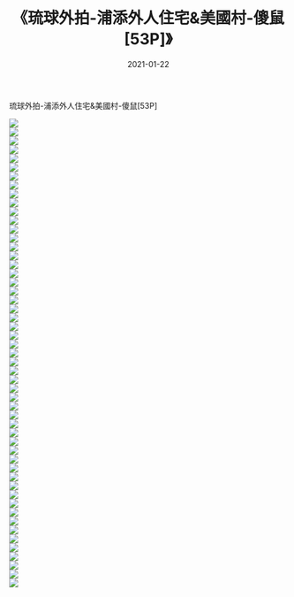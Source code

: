 ﻿---
layout: post
title:  《琉球外拍-浦添外人住宅&美國村-傻鼠[53P]》
date:   2021-01-22
img: http://pic.660000.xyz/1:down/唯美/2021/琉球外拍-浦添外人住宅&美國村-傻鼠[53P]/000.jpg
categories: [美女, 清纯, 唯美]
---

琉球外拍-浦添外人住宅&美國村-傻鼠[53P]

  ![](http://pic.660000.xyz/1:down/唯美/2021/琉球外拍-浦添外人住宅&美國村-傻鼠[53P]/001.jpg) <br> ![](http://pic.660000.xyz/1:down/唯美/2021/琉球外拍-浦添外人住宅&美國村-傻鼠[53P]/002.jpg) <br> ![](http://pic.660000.xyz/1:down/唯美/2021/琉球外拍-浦添外人住宅&美國村-傻鼠[53P]/003.jpg) <br> ![](http://pic.660000.xyz/1:down/唯美/2021/琉球外拍-浦添外人住宅&美國村-傻鼠[53P]/004.jpg) <br> ![](http://pic.660000.xyz/1:down/唯美/2021/琉球外拍-浦添外人住宅&美國村-傻鼠[53P]/005.jpg) <br> ![](http://pic.660000.xyz/1:down/唯美/2021/琉球外拍-浦添外人住宅&美國村-傻鼠[53P]/006.jpg) <br> ![](http://pic.660000.xyz/1:down/唯美/2021/琉球外拍-浦添外人住宅&美國村-傻鼠[53P]/007.jpg) <br> ![](http://pic.660000.xyz/1:down/唯美/2021/琉球外拍-浦添外人住宅&美國村-傻鼠[53P]/008.jpg) <br> ![](http://pic.660000.xyz/1:down/唯美/2021/琉球外拍-浦添外人住宅&美國村-傻鼠[53P]/009.jpg) <br> ![](http://pic.660000.xyz/1:down/唯美/2021/琉球外拍-浦添外人住宅&美國村-傻鼠[53P]/010.jpg) <br> ![](http://pic.660000.xyz/1:down/唯美/2021/琉球外拍-浦添外人住宅&美國村-傻鼠[53P]/011.jpg) <br> ![](http://pic.660000.xyz/1:down/唯美/2021/琉球外拍-浦添外人住宅&美國村-傻鼠[53P]/012.jpg) <br> ![](http://pic.660000.xyz/1:down/唯美/2021/琉球外拍-浦添外人住宅&美國村-傻鼠[53P]/013.jpg) <br> ![](http://pic.660000.xyz/1:down/唯美/2021/琉球外拍-浦添外人住宅&美國村-傻鼠[53P]/014.jpg) <br> ![](http://pic.660000.xyz/1:down/唯美/2021/琉球外拍-浦添外人住宅&美國村-傻鼠[53P]/015.jpg) <br> ![](http://pic.660000.xyz/1:down/唯美/2021/琉球外拍-浦添外人住宅&美國村-傻鼠[53P]/016.jpg) <br> ![](http://pic.660000.xyz/1:down/唯美/2021/琉球外拍-浦添外人住宅&美國村-傻鼠[53P]/017.jpg) <br> ![](http://pic.660000.xyz/1:down/唯美/2021/琉球外拍-浦添外人住宅&美國村-傻鼠[53P]/018.jpg) <br> ![](http://pic.660000.xyz/1:down/唯美/2021/琉球外拍-浦添外人住宅&美國村-傻鼠[53P]/019.jpg) <br> ![](http://pic.660000.xyz/1:down/唯美/2021/琉球外拍-浦添外人住宅&美國村-傻鼠[53P]/020.jpg) <br> ![](http://pic.660000.xyz/1:down/唯美/2021/琉球外拍-浦添外人住宅&美國村-傻鼠[53P]/021.jpg) <br> ![](http://pic.660000.xyz/1:down/唯美/2021/琉球外拍-浦添外人住宅&美國村-傻鼠[53P]/022.jpg) <br> ![](http://pic.660000.xyz/1:down/唯美/2021/琉球外拍-浦添外人住宅&美國村-傻鼠[53P]/023.jpg) <br> ![](http://pic.660000.xyz/1:down/唯美/2021/琉球外拍-浦添外人住宅&美國村-傻鼠[53P]/024.jpg) <br> ![](http://pic.660000.xyz/1:down/唯美/2021/琉球外拍-浦添外人住宅&美國村-傻鼠[53P]/025.jpg) <br> ![](http://pic.660000.xyz/1:down/唯美/2021/琉球外拍-浦添外人住宅&美國村-傻鼠[53P]/026.jpg) <br> ![](http://pic.660000.xyz/1:down/唯美/2021/琉球外拍-浦添外人住宅&美國村-傻鼠[53P]/027.jpg) <br> ![](http://pic.660000.xyz/1:down/唯美/2021/琉球外拍-浦添外人住宅&美國村-傻鼠[53P]/028.jpg) <br> ![](http://pic.660000.xyz/1:down/唯美/2021/琉球外拍-浦添外人住宅&美國村-傻鼠[53P]/029.jpg) <br> ![](http://pic.660000.xyz/1:down/唯美/2021/琉球外拍-浦添外人住宅&美國村-傻鼠[53P]/030.jpg) <br> ![](http://pic.660000.xyz/1:down/唯美/2021/琉球外拍-浦添外人住宅&美國村-傻鼠[53P]/031.jpg) <br> ![](http://pic.660000.xyz/1:down/唯美/2021/琉球外拍-浦添外人住宅&美國村-傻鼠[53P]/032.jpg) <br> ![](http://pic.660000.xyz/1:down/唯美/2021/琉球外拍-浦添外人住宅&美國村-傻鼠[53P]/033.jpg) <br> ![](http://pic.660000.xyz/1:down/唯美/2021/琉球外拍-浦添外人住宅&美國村-傻鼠[53P]/034.jpg) <br> ![](http://pic.660000.xyz/1:down/唯美/2021/琉球外拍-浦添外人住宅&美國村-傻鼠[53P]/035.jpg) <br> ![](http://pic.660000.xyz/1:down/唯美/2021/琉球外拍-浦添外人住宅&美國村-傻鼠[53P]/036.jpg) <br> ![](http://pic.660000.xyz/1:down/唯美/2021/琉球外拍-浦添外人住宅&美國村-傻鼠[53P]/037.jpg) <br> ![](http://pic.660000.xyz/1:down/唯美/2021/琉球外拍-浦添外人住宅&美國村-傻鼠[53P]/038.jpg) <br> ![](http://pic.660000.xyz/1:down/唯美/2021/琉球外拍-浦添外人住宅&美國村-傻鼠[53P]/039.jpg) <br> ![](http://pic.660000.xyz/1:down/唯美/2021/琉球外拍-浦添外人住宅&美國村-傻鼠[53P]/040.jpg) <br> ![](http://pic.660000.xyz/1:down/唯美/2021/琉球外拍-浦添外人住宅&美國村-傻鼠[53P]/041.jpg) <br> ![](http://pic.660000.xyz/1:down/唯美/2021/琉球外拍-浦添外人住宅&美國村-傻鼠[53P]/042.jpg) <br> ![](http://pic.660000.xyz/1:down/唯美/2021/琉球外拍-浦添外人住宅&美國村-傻鼠[53P]/043.jpg) <br> ![](http://pic.660000.xyz/1:down/唯美/2021/琉球外拍-浦添外人住宅&美國村-傻鼠[53P]/044.jpg) <br> ![](http://pic.660000.xyz/1:down/唯美/2021/琉球外拍-浦添外人住宅&美國村-傻鼠[53P]/045.jpg) <br> ![](http://pic.660000.xyz/1:down/唯美/2021/琉球外拍-浦添外人住宅&美國村-傻鼠[53P]/046.jpg) <br> ![](http://pic.660000.xyz/1:down/唯美/2021/琉球外拍-浦添外人住宅&美國村-傻鼠[53P]/047.jpg) <br> ![](http://pic.660000.xyz/1:down/唯美/2021/琉球外拍-浦添外人住宅&美國村-傻鼠[53P]/048.jpg) <br> ![](http://pic.660000.xyz/1:down/唯美/2021/琉球外拍-浦添外人住宅&美國村-傻鼠[53P]/049.jpg) <br> ![](http://pic.660000.xyz/1:down/唯美/2021/琉球外拍-浦添外人住宅&美國村-傻鼠[53P]/050.jpg) <br> ![](http://pic.660000.xyz/1:down/唯美/2021/琉球外拍-浦添外人住宅&美國村-傻鼠[53P]/051.jpg) <br> ![](http://pic.660000.xyz/1:down/唯美/2021/琉球外拍-浦添外人住宅&美國村-傻鼠[53P]/052.jpg) <br> ![](http://pic.660000.xyz/1:down/唯美/2021/琉球外拍-浦添外人住宅&美國村-傻鼠[53P]/053.jpg) <br>